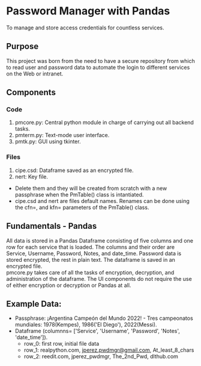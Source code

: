 # Password Manager with Pandas
To manage and store access credentials for countless services.

## Purpose
This project was born from the need to have a secure repository from which to read user and password data to automate the login to 
different services on the Web or intranet.

## Components
### Code
1. pmcore.py: Central python module in charge of carrying out all backend tasks.
2. pmterm.py: Text-mode user interface.
3. pmtk.py: GUI using tkinter.
### Files
1. cipe.csd: Dataframe saved as an encrypted file.
2. nert: Key file.
- Delete them and they will be created from scratch with a new passphrase when the PmTable() class is intantiated.
- cipe.csd and nert are files default names. Renames can be done using the cfn=, and kfn= parameters of the PmTable() class.

## Fundamentals - Pandas
All data is stored in a Pandas Dataframe consisting of five columns and one row for each service that is loaded. The columns and 
their order are Service, Username, Password, Notes, and date_time. Password data is stored encrypted, the rest in plain text. 
The dataframe is saved in an encrypted file.    
pmcore.py takes care of all the tasks of encryption, decryption, and administration of the dataframe. The UI components do not 
require the use of either encryption or decryption or Pandas at all.

## Example Data:
- Passphrase: ¡Argentina Campeón del Mundo 2022! - Tres campeonatos mundiales: 1978(Kempes), 1986('El Diego'), 2022(Messi).
- Dataframe (columnns= ['Service', 'Username', 'Password', 'Notes', 'date_time']).
	- row_0: first row, initial file data
	- row_1: realpython.com, jperez.pwdmgr@gmail.com, At_least_8_chars
	- row_2: reedit.com, jperez_pwdmgr, The_2nd_Pwd, dlthub.com


